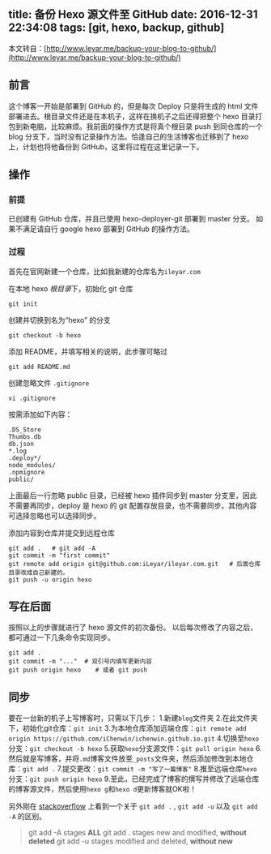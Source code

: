 title: 备份 Hexo 源文件至 GitHub
date: 2016-12-31 22:34:08
tags: [git, hexo, backup, github]
---

本文转自：[http://www.leyar.me/backup-your-blog-to-github/](http://www.leyar.me/backup-your-blog-to-github/)

## 前言

这个博客一开始是部署到 GitHub 的，但是每次 Deploy 只是将生成的 html 文件部署进去。根目录文件还是在本机子，这样在换机子之后还得把整个 hexo 目录打包到新电脑，比较麻烦。我前面的操作方式是将真个根目录 push 到同仓库的一个 blog 分支下，当时没有记录操作方法。恰逢自己的生活博客也迁移到了 hexo 上，计划也将他备份到 GitHub，这里将过程在这里记录一下。

<!--more-->
## 操作

### 前提

已创建有 GitHub 仓库，并且已使用 hexo-deployer-git 部署到 master 分支。
如果不满足请自行 google hexo 部署到 GitHub 的操作方法。

<!--more-->

### 过程

首先在官网新建一个仓库，比如我新建的仓库名为`ileyar.com`

在本地 hexo *根目录*下，初始化 git 仓库
```
git init
```
创建并切换到名为“hexo” 的分支
```
git checkout -b hexo
```
添加 README，并填写相关的说明，此步骤可略过
```
git add README.md
```
创建忽略文件 `.gitignore`
```
vi .gitignore
```
按需添加如下内容：
```
.DS_Store 
Thumbs.db
db.json  
*.log
.deploy*/
node_modules/
.npmignore
public/
```
上面最后一行忽略 public 目录，已经被 hexo 插件同步到 master 分支里，因此不需要再同步，deploy 是 hexo 的 git 配置存放目录，也不需要同步。其他内容可选择忽略也可以选择同步。

添加内容到仓库并提交到远程仓库
```
git add .   # git add -A
git commit -m "first commit"
git remote add origin git@github.com:iLeyar/ileyar.com.git	 # 后面仓库目录改成自己新建的。
git push -u origin hexo
```

## 写在后面
按照以上的步骤就进行了 hexo 源文件的初次备份。
以后每次修改了内容之后，都可通过一下几条命令实现同步。

```
git add .
git commit -m "..."	 # 双引号内填写更新内容
git push origin hexo	# 或者 git push
```

## 同步
要在一台新的机子上写博客时，只需以下几步：
1.新建`blog`文件夹
2.在此文件夹下，初始化git仓库：`git init`
3.为本地仓库添加远端仓库：`git remote add origin https://github.com/iChenwin/ichenwin.github.io.git`
4.切换至`hexo`分支：`git checkout -b hexo`
5.获取`hexo`分支源文件：`git pull origin hexo`
6.然后就是写博客，并将`.md`博客文件放至`_posts`文件夹，然后添加修改到本地仓库：`git add .`
7.提交更改：`git commit -m "写了一篇博客"`
8.推至远端仓库`hexo`分支：`git push origin hexo`
9.至此，已经完成了博客的撰写并修改了远端仓库的博客源文件，然后使用`hexo g`和`hexo d`更新博客就OK啦！

另外刚在 [stackoverflow](http://stackoverflow.com/questions/572549/difference-between-git-add-a-and-git-add) 上看到一个关于 `git add .` , `git add -u` 以及 `git add -A` 的区别。

> git add -A stages **ALL**
> git add .	stages new and modified, **without deleted**
> git add -u stages modified and deleted, **without new**
